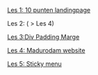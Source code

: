 
[Les 1: 10 punten landingpage](http://30859.hosts1.ma-cloud.nl/F1M2Ontwerp/10-punten/goedeLandingpage.html)

Les 2: ( > Les 4)

[Les 3:Div Padding Marge](http://30859.hosts1.ma-cloud.nl/F1M2Ontwerp/div-padding-marge/index.html)

[Les 4: Madurodam website](http://30859.hosts1.ma-cloud.nl/F1M2Ontwerp/museum-website/madurodam.html)

[Les 5: Sticky menu](http://30859.hosts1.ma-cloud.nl/F1M2Ontwerp/sticky-menu/)